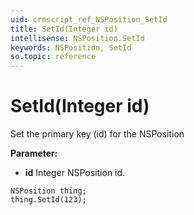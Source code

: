 ```yaml
---
uid: crmscript_ref_NSPosition_SetId
title: SetId(Integer id)
intellisense: NSPosition.SetId
keywords: NSPosition, SetId
so.topic: reference
---
```


# SetId(Integer id)

Set the primary key (id) for the NSPosition

**Parameter:** 
 - **id** Integer NSPosition id.

```crmscript
NSPosition thing;
thing.SetId(123);
```

